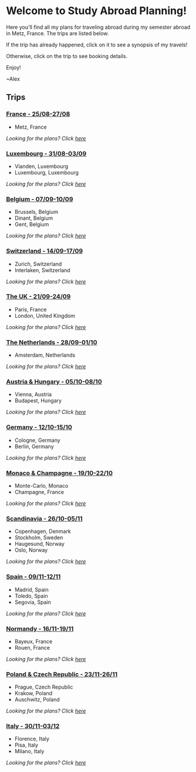 # Welcome to Study Abroad Planning!
Here you'll find all my plans for traveling abroad during my semester abroad in Metz, France. The trips are listed below.

If the trip has already happened, click on it to see a synopsis of my travels!

Otherwise, click on the trip to see booking details.

Enjoy!

~Alex

## Trips
### [France - 25/08-27/08](https://alexhrao.github.io/TravelPlans/trips/01/Summary.html "France")
- Metz, France

_Looking for the plans? Click [here](https://alexhrao.github.io/TravelPlans/trips/01/Details.html "Details")_

### [Luxembourg - 31/08-03/09](https://alexhrao.github.io/TravelPlans/trips/02/Summary.html "Luxembourg")
- Vianden, Luxembourg
- Luxembourg, Luxembourg

_Looking for the plans? Click [here](https://alexhrao.github.io/TravelPlans/trips/02/Details.html "Details")_

### [Belgium - 07/09-10/09](https://alexhrao.github.io/TravelPlans/trips/03/Summary.html "Belgium")
- Brussels, Belgium
- Dinant, Belgium
- Gent, Belgium

_Looking for the plans? Click [here](https://alexhrao.github.io/TravelPlans/trips/03/Details.html "Details")_

### [Switzerland - 14/09-17/09](https://alexhrao.github.io/TravelPlans/trips/04/Summary.html "Switzerland")
- Zurich, Switzerland
- Interlaken, Switzerland

_Looking for the plans? Click [here](https://alexhrao.github.io/TravelPlans/trips/04/Details.html "Details")_

### [The UK - 21/09-24/09](https://alexhrao.github.io/TravelPlans/trips/05/Summary.html "The United Kingdom")
- Paris, France
- London, United Kingdom

_Looking for the plans? Click [here](https://alexhrao.github.io/TravelPlans/trips/05/Details.html "Details")_

### [The Netherlands - 28/09-01/10](https://alexhrao.github.io/TravelPlans/trips/06/Summary.html "The Netherlands")
- Amsterdam, Netherlands

_Looking for the plans? Click [here](https://alexhrao.github.io/TravelPlans/trips/06/Details.html "Details")_

### [Austria & Hungary - 05/10-08/10](https://alexhrao.github.io/TravelPlans/trips/07/Summary.html "Austria & Hungary")
- Vienna, Austria
- Budapest, Hungary

_Looking for the plans? Click [here](https://alexhrao.github.io/TravelPlans/trips/07/Details.html "Details")_

### [Germany - 12/10-15/10](https://alexhrao.github.io/TravelPlans/trips/08/Summary.html "Germany")
- Cologne, Germany
- Berlin, Germany

_Looking for the plans? Click [here](https://alexhrao.github.io/TravelPlans/trips/08/Details.html "Details")_

### [Monaco & Champagne - 19/10-22/10](https://alexhrao.github.io/TravelPlans/trips/09/Summary.html "Monaco & Champagne")
- Monte-Carlo, Monaco
- Champagne, France

_Looking for the plans? Click [here](https://alexhrao.github.io/TravelPlans/trips/09/Details.html "Details")_

### [Scandinavia - 26/10-05/11](https://alexhrao.github.io/TravelPlans/trips/10/Summary.html "Scandinavia")
- Copenhagen, Denmark
- Stockholm, Sweden
- Haugesund, Norway
- Oslo, Norway

_Looking for the plans? Click [here](https://alexhrao.github.io/TravelPlans/trips/10/Details.html "Details")_
  
### [Spain - 09/11-12/11](https://alexhrao.github.io/TravelPlans/trips/11/Summary.html "Spain")
- Madrid, Spain
- Toledo, Spain
- Segovia, Spain

_Looking for the plans? Click [here](https://alexhrao.github.io/TravelPlans/trips/11/Details.html "Details")_
  
### [Normandy - 16/11-19/11](https://alexhrao.github.io/TravelPlans/trips/12/Summary.html "Normandy")
- Bayeux, France
- Rouen, France

_Looking for the plans? Click [here](https://alexhrao.github.io/TravelPlans/trips/12/Details.html "Details")_
    
### [Poland & Czech Republic - 23/11-26/11](https://alexhrao.github.io/TravelPlans/trips/13/Summary.html "Poland & Czech Republic")
- Prague, Czech Republic
- Krakow, Poland
- Auschwitz, Poland

_Looking for the plans? Click [here](https://alexhrao.github.io/TravelPlans/trips/13/Details.html "Details")_

### [Italy - 30/11-03/12](https://alexhrao.github.io/TravelPlans/trips/14/Details.html "Italy")
- Florence, Italy
- Pisa, Italy
- Milano, Italy

_Looking for the plans? Click [here](https://alexhrao.github.io/TravelPlans/trips/14/Details.html "Details")_
